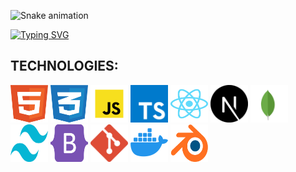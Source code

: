 ![Snake animation](https://github.com/filippebr/filippebr/blob/output/github-contribution-grid-snake.svg)

[![Typing SVG](https://readme-typing-svg.demolab.com/?lines=My+name+is+Filippe+Braga;I'm+Web+Developer)](https://git.io/typing-svg)

## TECHNOLOGIES:

<div>
  <img src=".github/images/icons/html-5.svg" width="60" height="60"/>
  <img src=".github/images/icons/css-3.svg" width="60" height="60"/>  
  <img src=".github/images/icons/javascript.svg" width="60" height="60" /> 
  <img src=".github/images/icons/typescript.svg" width="60" height="60" />
  <img src=".github/images/icons/react.svg" width="60" height="60"/>
  <img src=".github/images/icons/next-js.svg" width="60" height="60"/>
  <img src=".github/images/icons/mongodb-icon-1.svg" width="60" height="60"/>   
  <img src=".github/images/icons/tailwind-css-2.svg" width="60" height="60"/> 
  <img src=".github/images/icons/bootstrap-5.svg" width="60" height="60"/>
  <img src=".github/images/icons/git-icon.svg" width="60" height="60"/> 
  <img src=".github/images/icons/docker.svg" width="60" height="60"/> 
  <img src=".github/images/icons/blender.svg" width="60" height="60"/>  
<div> 

